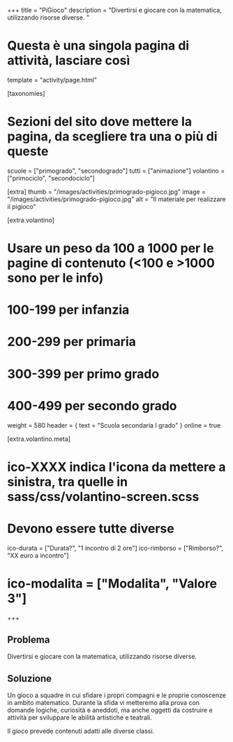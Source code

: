 +++
title = "PiGioco"
description = "Divertirsi e giocare con la matematica, utilizzando risorse diverse. "

# Questa è una singola pagina di attività, lasciare così
template = "activity/page.html"

[taxonomies]
# Sezioni del sito dove mettere la pagina, da scegliere tra una o più di queste
scuole = ["primogrado", "secondogrado"]
tutti = ["animazione"]
volantino = ["primociclo", "secondociclo"]

[extra]
thumb = "/images/activities/primogrado-pigioco.jpg"
image = "/images/activities/primogrado-pigioco.jpg"
alt = "Il materiale per realizzare il pigioco"

[extra.volantino]
# Usare un peso da 100 a 1000 per le pagine di contenuto (<100 e >1000 sono per le info)
# 100-199 per infanzia
# 200-299 per primaria
# 300-399 per primo grado
# 400-499 per secondo grado
weight = 580
header = { text = "Scuola secondaria I grado" }
online = true

[extra.volantino.meta]
# ico-XXXX indica l'icona da mettere a sinistra, tra quelle in sass/css/volantino-screen.scss
# Devono essere tutte diverse 
ico-durata = ["Durata?", "1 incontro di 2 ore"]
ico-rimborso = ["Rimborso?", "XX euro a incontro"]
# ico-modalita = ["Modalita", "Valore 3"]
+++

<h2 class="ico ico-primogrado-problema">Problema</h2>

Divertirsi e giocare con la matematica, utilizzando risorse diverse. 

<h2 class="ico ico-primogrado-soluzione">Soluzione</h2>

Un gioco a squadre in cui sfidare i propri compagni e le proprie conoscenze in ambito matematico. Durante la sfida vi metteremo alla prova con domande logiche, curiosità e aneddoti, ma anche oggetti da costruire e attività per sviluppare le abilità artistiche e teatrali.  

Il gioco prevede contenuti adatti alle diverse classi.  
